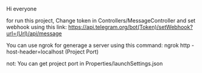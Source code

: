 Hi everyone

for run this project, Change token in Controllers/MessageController and set webhook using this link: https://api.telegram.org/bot(Token)/setWebhook?url=(Url)/api/message
  
  You can use ngrok for generage a server using this command:
    ngrok http -host-header=localhost (Project Port)
  
  not: You can get project port in Properties/launchSettings.json
